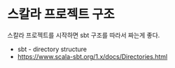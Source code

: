 # 스칼라 프로젝트 구조

스칼라 프로젝트를 시작하면 sbt 구조를 따라서 짜는게 좋다. 

- sbt - directory structure
- https://www.scala-sbt.org/1.x/docs/Directories.html
